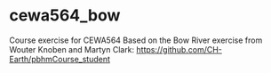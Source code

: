 # cewa564_bow
Course exercise for CEWA564
Based on the Bow River exercise from Wouter Knoben and Martyn Clark: https://github.com/CH-Earth/pbhmCourse_student
